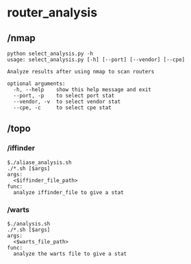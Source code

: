 # router_analysis
## /nmap
	python select_analysis.py -h
	usage: select_analysis.py [-h] [--port] [--vendor] [--cpe]
	
	Analyze results after using nmap to scan routers
	
	optional arguments:
	  -h, --help    show this help message and exit
	  --port, -p    to select port stat
	  --vendor, -v  to select vendor stat
	  --cpe, -c     to select cpe stat
## /topo
### /iffinder
	$./aliase_analysis.sh 
	./*.sh [$args]
	args:
	  <$iffinder_file_path>
	func:
	  analyze iffinder_file to give a stat

### /warts
	$./analysis.sh 
	./*.sh [$args]
	args:
	  <$warts_file_path>
	func:
	  analyze the warts file to give a stat
